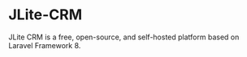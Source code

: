 # JLite-CRM
JLite CRM is a free, open-source, and self-hosted platform based on Laravel Framework 8.
